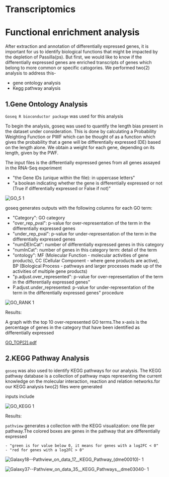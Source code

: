 # Transcriptomics

# Functional enrichment analysis

After extraction and annotation of differentially expressed genes, it is important for us to identify biological functions that might be impacted by the depletion of Passilla(ps). But first, we would like to know if the differentially expressed genes are enriched transcripts of genes which belong to more common or specific catogories. We performed two(2) analysis to address this-
- gene ontology analysis
- Kegg pathway analysis

## 1.Gene Ontology Analysis

```Goseq R bioconductor package``` was used for this analysis

To begin the analysis, goseq was used to quantify the length bias present in the dataset under
consideration. This is done by calculating a Probability Weighting Function or PWF which can
be thought of as a function which gives the probability that a gene will be differentially expressed
(DE) based on the length alone. We obtain a weight for each gene, depending on its length, given by the PWF.

The input files is the differentially expressed genes from all genes assayed in the RNA-Seq experiment

   - "the Gene IDs (unique within the file): in uppercase letters"
   - "a boolean indicating whether the gene is differentially expressed or not (True if differentially expressed or False if not)"

![GO_5 1](https://user-images.githubusercontent.com/88287437/130139574-3d9e4341-a22d-4b74-8889-e9638bdf78fa.PNG)

goseq generates outputs with the following columns for each GO term:

   - "Category": GO category
   - "over_rep_pval": p-value for over-representation of the term in the differentially expressed genes
   - "under_rep_pval": p-value for under-representation of the term in the differentially expressed genes
   - "numDEInCat": number of differentially expressed genes in this category
   - "numInCat": number of genes in this category term: detail of the term
   - "ontology": MF (Molecular Function - molecular activities of gene products), CC (Cellular Component - where gene products are active), BP (Biological Process - pathways and 
   larger processes made up of the activities of multiple gene products)
   - "p.adjust.over_represented": p-value for over-representation of the term in the differentially expressed genes"
   - P.adjust.under_represented: p-value for under-representation of the term in the differentially expressed genes" 
   procedure
    
![GO_RANK 1](https://user-images.githubusercontent.com/88287437/130142391-1d2631b5-dc3f-48ee-aa7e-3351c208876c.PNG)

Results:

A graph with the top 10 over-represented GO terms.The x-axis is the percentage of genes in the category that have been identified as differentially expressed


[GO_TOP[2].pdf](https://github.com/rana-salah/Transcriptomics/files/7017700/GO_TOP.2.pdf)

 ## 2.KEGG Pathway Analysis

```goseq``` was also used to identify KEGG pathways for our analysis. The KEGG pathway database is a collection of pathway maps representing the current knowledge on the molecular interaction, reaction and relation networks.for our KEGG analysis two(2) files were generated

inputs include

![GO_KEGG 1](https://user-images.githubusercontent.com/88287437/130145621-0202a61f-7e1a-4659-a125-d1589b2f6438.PNG)

Results:

```pathview``` generates a collection with the KEGG visualization: one file per pathway.The colored boxes are genes in the pathway that are differentially expressed 

    - "green is for value below 0, it means for genes with a log2FC < 0"
    - "red for genes with a log2FC > 0"

![Galaxy18--Pathview_on_data_17__KEGG_Pathway_(dme00010)- 1](https://user-images.githubusercontent.com/88287437/130145732-05f35a39-71d6-4af4-840e-1f5f33157886.png)

![Galaxy37--Pathview_on_data_35__KEGG_Pathways__dme03040- 1](https://user-images.githubusercontent.com/88287437/130145880-13195cfb-6e5d-444b-9dc7-0c7bce2b8188.png)



